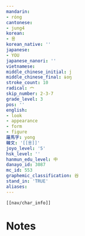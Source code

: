 ```yaml
---
mandarin:
- róng
cantonese:
- jung4
korean:
- 용
korean_native: ''
japanese:
- YOU
japanese_nanori: ''
vietnamese:
middle_chinese_initial: j
middle_chinese_final: ɨoŋ
stroke_count: 10
radical: 宀
skip_number: 2-3-7
grade_level: 3
pos: ''
english:
- look
- appearance
- form
- figure
羅馬字: yong
韓文: '[[용]]'
joyo_level: '5'
hsk_level: ''
hanmun_edu_level: 中
danayo_id: 3087
mc_id: 553
graphemic_classification: 谷
stand_in: 'TRUE'
aliases:
---
```

```meta-bind-embed
[[nav/char_info]]
```

# Notes
